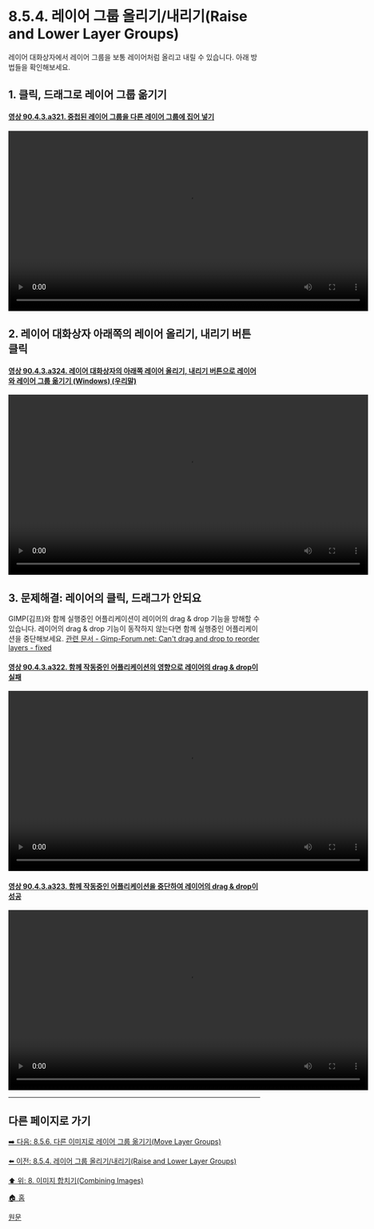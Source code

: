 # 8.5.4. 레이어 그룹 올리기/내리기(Raise and Lower Layer Groups)
레이어 대화상자에서 레이어 그룹을 보통 레이어처럼 올리고 내릴 수 있습니다. 아래 방법들을 확인해보세요.

## 1. 클릭, 드래그로 레이어 그룹 옮기기
#### [영상 90.4.3.a321. 중첩된 레이어 그룹을 다른 레이어 그룹에 집어 넣기](https://wonder13662.github.io/gimp/2.10.36_ko/90-04-03-layers.html#%EC%98%81%EC%83%81-9043a321-%EC%A4%91%EC%B2%A9%EB%90%9C-%EB%A0%88%EC%9D%B4%EC%96%B4-%EA%B7%B8%EB%A3%B9%EC%9D%84-%EB%8B%A4%EB%A5%B8-%EB%A0%88%EC%9D%B4%EC%96%B4-%EA%B7%B8%EB%A3%B9%EC%97%90-%EC%A7%91%EC%96%B4-%EB%84%A3%EA%B8%B0)
<video controls="controls" width="720" src="https://github.com/wonder13662/gimp/assets/15767104/421b5d6b-a79d-4003-b2f1-4edee45731ba"></video>

## 2. 레이어 대화상자 아래쪽의 레이어 올리기, 내리기 버튼 클릭
#### [영상 90.4.3.a324. 레이어 대화상자의 아래쪽 레이어 올리기, 내리기 버튼으로 레이어와 레이어 그룹 옮기기 (Windows) (우리말)](https://wonder13662.github.io/gimp/2.10.36_ko/90-04-03-layers.html#%EC%98%81%EC%83%81-9043a324-%EB%A0%88%EC%9D%B4%EC%96%B4-%EB%8C%80%ED%99%94%EC%83%81%EC%9E%90%EC%9D%98-%EC%95%84%EB%9E%98%EC%AA%BD-%EB%A0%88%EC%9D%B4%EC%96%B4-%EC%98%AC%EB%A6%AC%EA%B8%B0-%EB%82%B4%EB%A6%AC%EA%B8%B0-%EB%B2%84%ED%8A%BC%EC%9C%BC%EB%A1%9C-%EB%A0%88%EC%9D%B4%EC%96%B4%EC%99%80-%EB%A0%88%EC%9D%B4%EC%96%B4-%EA%B7%B8%EB%A3%B9-%EC%98%AE%EA%B8%B0%EA%B8%B0-windows-%EC%9A%B0%EB%A6%AC%EB%A7%90)
<video controls="controls" width="720" src="https://github.com/wonder13662/gimp/assets/15767104/cf2d09e2-5034-4c01-a086-f889f1e42071"></video>

## 3. 문제해결: 레이어의 클릭, 드래그가 안되요
GIMP(김프)와 함께 실행중인 어플리케이션이 레이어의 drag & drop 기능을 방해할 수 있습니다. 레이어의 drag & drop 기능이 동작하지 않는다면 함께 실행중인 어플리케이션을 중단해보세요. [관련 문서 - Gimp-Forum.net: Can't drag and drop to reorder layers - fixed](https://www.gimp-forum.net/Thread-Can-t-drag-and-drop-to-reorder-layers-fixed)

#### [영상 90.4.3.a322. 함께 작동중인 어플리케이션의 영향으로 레이어의 drag & drop이 실패](https://wonder13662.github.io/gimp/2.10.36_ko/90-04-03-layers.html#%EC%98%81%EC%83%81-9043a322-%ED%95%A8%EA%BB%98-%EC%9E%91%EB%8F%99%EC%A4%91%EC%9D%B8-%EC%96%B4%ED%94%8C%EB%A6%AC%EC%BC%80%EC%9D%B4%EC%85%98%EC%9D%98-%EC%98%81%ED%96%A5%EC%9C%BC%EB%A1%9C-%EB%A0%88%EC%9D%B4%EC%96%B4%EC%9D%98-drag--drop%EC%9D%B4-%EC%8B%A4%ED%8C%A8)
<video controls="controls" width="720" src="https://github.com/wonder13662/gimp/assets/15767104/dc28432e-b50f-42ec-a9f1-db2ad15d3247"></video>

#### [영상 90.4.3.a323. 함께 작동중인 어플리케이션을 중단하여 레이어의 drag & drop이 성공](https://wonder13662.github.io/gimp/2.10.36_ko/90-04-03-layers.html#%EC%98%81%EC%83%81-9043a323-%ED%95%A8%EA%BB%98-%EC%9E%91%EB%8F%99%EC%A4%91%EC%9D%B8-%EC%96%B4%ED%94%8C%EB%A6%AC%EC%BC%80%EC%9D%B4%EC%85%98%EC%9D%84-%EC%A4%91%EB%8B%A8%ED%95%98%EC%97%AC-%EB%A0%88%EC%9D%B4%EC%96%B4%EC%9D%98-drag--drop%EC%9D%B4-%EC%84%B1%EA%B3%B5)
<video controls="controls" width="720" src="https://github.com/wonder13662/gimp/assets/15767104/ba032e49-e1ca-48c2-bd83-50b7179dc735"></video>

***

## 다른 페이지로 가기
[➡️ 다음: 8.5.6. 다른 이미지로 레이어 그룹 옮기기(Move Layer Groups)](./08-05-layer-groupsx-06-move_layer_groups.md)

[⬅️ 이전: 8.5.4. 레이어 그룹 올리기/내리기(Raise and Lower Layer Groups)](./08-05-layer-groupsx-04-raise_n_lower_layer_groups.md)

[⬆️ 위: 8. 이미지 합치기(Combining Images)](./08-00-combining-images.md)

[🏠 홈](./00-home.md)

[원문](https://docs.gimp.org/2.10/ko/gimp-layer-groups.html)
